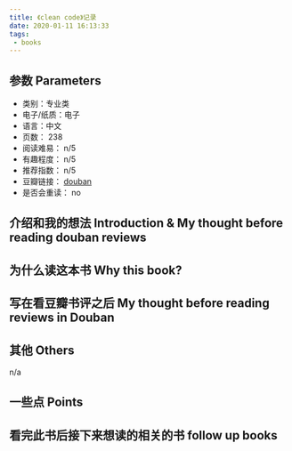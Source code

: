 ```yaml
---
title: 《clean code》记录
date: 2020-01-11 16:13:33
tags: 
 - books
---
```





<!-- more -->

## 参数 Parameters

* 类别：专业类
* 电子/纸质：电子
* 语言：中文
* 页数： 238
* 阅读难易： n/5
* 有趣程度： n/5
* 推荐指数： n/5
* 豆瓣链接： [douban](https://book.douban.com/subject/2334288/)
* 是否会重读： no

## 介绍和我的想法 Introduction & My thought before reading douban reviews



## 为什么读这本书 Why this book?



## 写在看豆瓣书评之后 My thought before reading reviews in Douban


## 其他 Others
n/a

## 一些点 Points



## 看完此书后接下来想读的相关的书 follow up books

